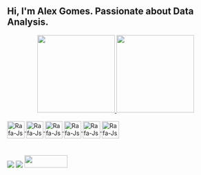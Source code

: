 ## Hi, I'm Alex Gomes. Passionate about Data Analysis.
<div align="center">
  <a href="https://github.com/alexagomess">
  <img height="180em" src="https://github-readme-stats.vercel.app/api?username=alexagomess&show_icons=true&theme=dracula&include_all_commits=true&count_private=true"/>
  <img height="180em" src="https://github-readme-stats.vercel.app/api/top-langs/?username=alexagomess&layout=compact&langs_count=7&theme=dracula"/>
</div>
  
<div style="display: inline_block"><br>
  <img align="center" alt="Rafa-Js" height="40" width="40" src="https://img.icons8.com/color/48/000000/python--v1.png">
  <img align="center" alt="Rafa-Js" height="40" width="40" src="https://img.icons8.com/color/48/000000/microsoft-sql-server.png">
  <img align="center" alt="Rafa-Js" height="40" width="40" src="https://img.icons8.com/color/48/000000/oracle-logo.png">
  <img align="center" alt="Rafa-Js" height="40" width="40" src="https://img.icons8.com/color/48/000000/power-bi.png">
   <img align="center" alt="Rafa-Js" height="40" width="40" src="https://img.icons8.com/color/48/000000/tableau-software.png">
   <img align="center" alt="Rafa-Js" height="40" width="40" src="https://img.icons8.com/fluency/48/000000/visual-studio.png">
  
 
 
 
<div> 
  
  #
  #


  <a href = "mailto:alexandrade.gomes@gmail.com"><img src="https://img.shields.io/badge/-Gmail-%23333?style=for-the-badge&logo=gmail&logoColor=white" target="blank"></a>
  <a href="https://www.linkedin.com/in/alex-agomes/" target="blank"><img src="https://img.shields.io/badge/-LinkedIn-%230077B5?style=for-the-badge&logo=linkedin&logoColor=white" target="_blank"></a> 
   <a href="https://alexgomes.netlify.app/" target="blank"><img  height="28.5" width="100" src="https://img.shields.io/website-up-down-green-red/http/monip.org.svg" target="_blank"></a> 
 
  
 
</div>
